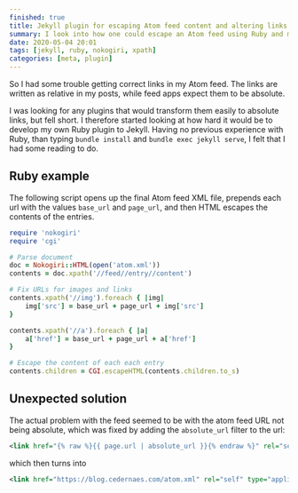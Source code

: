 ```yaml
---
finished: true
title: Jekyll plugin for escaping Atom feed content and altering links
summary: I look into how one could escape an Atom feed using Ruby and making links absolute. The intention was to use it for fixing links in my Atom feed, but I didn't need to turn it into a plugin since the actual problem was with the main url in the Atom feed (it was missing https:// in the start).
date: 2020-05-04 20:01
tags: [jekyll, ruby, nokogiri, xpath]
categories: [meta, plugin]
---
```


So I had some trouble getting correct links in my Atom feed. The links are written as relative in my posts, while feed apps expect them to be absolute.

I was looking for any plugins that would transform them easily to absolute links, but fell short. I therefore started looking at how hard it would be to develop my own Ruby plugin to Jekyll. Having no previous experience with Ruby, than typing `bundle install` and `bundle exec jekyll serve`, I felt that I had some reading to do.

## Ruby example
The following script opens up the final Atom feed XML file, prepends each url with the values `base_url` and `page_url`, and then HTML escapes the contents of the entries.

```ruby
require 'nokogiri'
require 'cgi'

# Parse document
doc = Nokogiri::HTML(open('atom.xml'))
contents = doc.xpath('//feed//entry//content')

# Fix URLs for images and links
contents.xpath('//img').foreach { |img|
	img['src'] = base_url + page_url + img['src']
}

contents.xpath('//a').foreach { |a|
	a['href'] = base_url + page_url + a['href']
}

# Escape the content of each each entry
contents.children = CGI.escapeHTML(contents.children.to_s)
```

## Unexpected solution

The actual problem with the feed seemed to be with the atom feed URL not being absolute, which was fixed by adding the `absolute_url` filter to the url:

```xml
<link href="{% raw %}{{ page.url | absolute_url }}{% endraw %}" rel="self" type="application/atom+xml" />
```

which then turns into

```xml
<link href="https://blog.cedernaes.com/atom.xml" rel="self" type="application/atom+xml"/>
```

[Modifying XML nodes]: https://nokogiri.org/tutorials/modifying_an_html_xml_document.html#modifying-nodes-and-attributes
[Selecting nodes with XPath]: https://www.w3schools.com/xml/xpath_syntax.asp
[Iterate through an array in Ruby]: https://stackoverflow.com/questions/310634/what-is-the-right-way-to-iterate-through-an-array-in-ruby
[Suppress irb prints]: https://stackoverflow.com/questions/4678732/how-to-suppress-rails-console-irb-outputs
[HTML codec]: https://stackoverflow.com/questions/1600526/how-do-i-encode-decode-html-entities-in-ruby
[HTML a@rel attribute]: https://www.w3schools.com/tags/att_a_rel.asp
